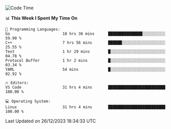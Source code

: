 
<!--START_SECTION:waka-->
![Code Time](http://img.shields.io/badge/Code%20Time-1%2C452%20hrs%2058%20mins-blue)

📊 **This Week I Spent My Time On** 

```text
💬 Programming Languages: 
Go                       18 hrs 36 mins      ███████████████░░░░░░░░░░   59.90 % 
C++                      7 hrs 56 mins       ██████░░░░░░░░░░░░░░░░░░░   25.55 % 
Text                     1 hr 29 mins        █░░░░░░░░░░░░░░░░░░░░░░░░   04.78 % 
Protocol Buffer          1 hr 2 mins         █░░░░░░░░░░░░░░░░░░░░░░░░   03.34 % 
YAML                     54 mins             █░░░░░░░░░░░░░░░░░░░░░░░░   02.92 % 

🔥 Editors: 
VS Code                  31 hrs 4 mins       █████████████████████████   100.00 % 

💻 Operating System: 
Linux                    31 hrs 4 mins       █████████████████████████   100.00 % 
```


 Last Updated on 26/12/2023 18:34:33 UTC
<!--END_SECTION:waka-->

